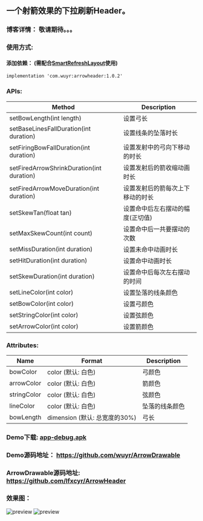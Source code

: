 ##  一个射箭效果的下拉刷新Header。
### 博客详情： 敬请期待。。。

### 使用方式:
#### 添加依赖： (需配合[SmartRefreshLayout](https://github.com/scwang90/SmartRefreshLayout)使用)
```
implementation 'com.wuyr:arrowheader:1.0.2'
```

### APIs:
|Method|Description|
|------|-----------|
|setBowLength(int length)|设置弓长|
|setBaseLinesFallDuration(int duration)|设置线条的坠落时长|
|setFiringBowFallDuration(int duration)|设置发射中的弓向下移动的时长|
|setFiredArrowShrinkDuration(int duration)|设置发射后的箭收缩动画时长|
|setFiredArrowMoveDuration(int duration)|设置发射后的箭每次上下移动的时长|
|setSkewTan(float tan)|设置命中后左右摆动的幅度(正切值)|
|setMaxSkewCount(int count)|设置命中后一共要摆动的次数|
|setMissDuration(int duration)|设置未命中动画时长|
|setHitDuration(int duration)|设置命中动画时长|
|setSkewDuration(int duration)|设置命中后每次左右摆动的时间|
|setLineColor(int color)|设置坠落的线条颜色|
|setBowColor(int color)|设置弓颜色|
|setStringColor(int color)|设置弦颜色|
|setArrowColor(int color)|设置箭颜色|

### Attributes:
|Name|Format|Description|
|----|-----|-----------|
|bowColor|color (默认: 白色)|弓颜色|
|arrowColor|color (默认: 白色)|箭颜色|
|stringColor|color (默认: 白色)|弦颜色|
|lineColor|color (默认: 白色)|坠落的线条颜色|
|bowLength|dimension (默认: 总宽度的30%)|弓长|


### Demo下载: [app-debug.apk](https://github.com/wuyr/ArrowDrawable/raw/master/app-debug.apk)
### Demo源码地址： <https://github.com/wuyr/ArrowDrawable>
### ArrowDrawable源码地址: <https://github.com/Ifxcyr/ArrowHeader>

### 效果图：
![preview](https://github.com/wuyr/ArrowDrawable/raw/master/previews/preview1.gif) ![preview](https://github.com/wuyr/ArrowDrawable/raw/master/previews/preview2.gif)